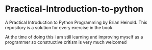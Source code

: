 # Practical-Introduction-to-python
A Practical Introduction to Python Programming by Brian Heinold. This repository is a solution for every exercise in the book.

At the time of doing this i am still learning and improving myself as a programmer so constructive critism is very much welcomed
